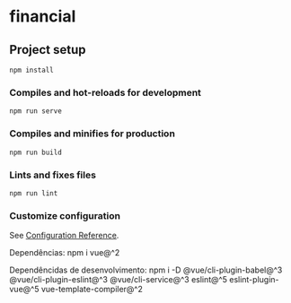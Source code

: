 # financial

## Project setup
```
npm install
```

### Compiles and hot-reloads for development
```
npm run serve
```

### Compiles and minifies for production
```
npm run build
```

### Lints and fixes files
```
npm run lint
```

### Customize configuration
See [Configuration Reference](https://cli.vuejs.org/config/).

Dependências:
npm i vue@^2

Dependêncidas de desenvolvimento:
npm i -D @vue/cli-plugin-babel@^3 @vue/cli-plugin-eslint@^3 @vue/cli-service@^3 eslint@^5 eslint-plugin-vue@^5 vue-template-compiler@^2
